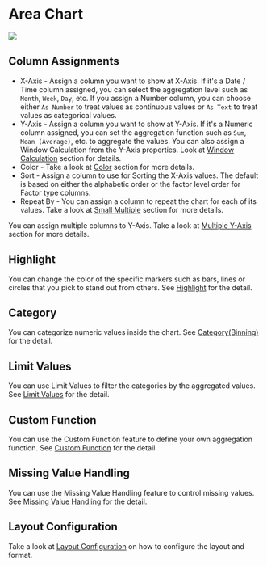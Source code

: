 # Area Chart

![](images/bar.png)

## Column Assignments

* X-Axis - Assign a column you want to show at X-Axis. If it's a Date / Time column assigned, you can select the aggregation level such as `Month`, `Week`, `Day`, etc. If you assign a Number column, you can choose either `As Number` to treat values as continuous values or `As Text` to treat values as categorical values.  
* Y-Axis - Assign a column you want to show at Y-Axis. If it's a Numeric column assigned, you can set the aggregation function such as `Sum`, `Mean (Average)`, etc. to aggregate the values. You can also assign a Window Calculation from the Y-Axis properties. Look at [Window Calculation](window-calc.md) section for details.  
* Color - Take a look at [Color](color.md) section for more details.
* Sort - Assign a column to use for Sorting the X-Axis values. The default is based on either the alphabetic order or the factor level order for Factor type columns.
* Repeat By - You can assign a column to repeat the chart for each of its values. Take a look at [Small Multiple](small-multiple.md) section for more details.

You can assign multiple columns to Y-Axis. Take a look at [Multiple Y-Axis](multi-y.md) section for more details.

## Highlight 

You can change the color of the specific markers such as bars, lines or circles that you pick to stand out from others. See [Highlight](highlight.md) for the detail. 

## Category 

You can categorize numeric values inside the chart. See [Category(Binning)](category.md) for the detail.

## Limit Values

You can use Limit Values to filter the categories by the aggregated values. See [Limit Values](limit.md) for the detail.


## Custom Function

You can use the Custom Function feature to define your own aggregation function. See [Custom Function](custom-function.md) for the detail.

## Missing Value Handling

You can use the Missing Value Handling feature to control missing values. See [Missing Value Handling](missing-value-handling.md) for the detail.



## Layout Configuration

Take a look at [Layout Configuration](layout.md) on how to configure the layout and format. 
